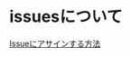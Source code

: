 # issuesについて
 
 [Issueにアサインする方法](https://docs.github.com/ja/issues/tracking-your-work-with-issues/assigning-issues-and-pull-requests-to-other-github-users)
